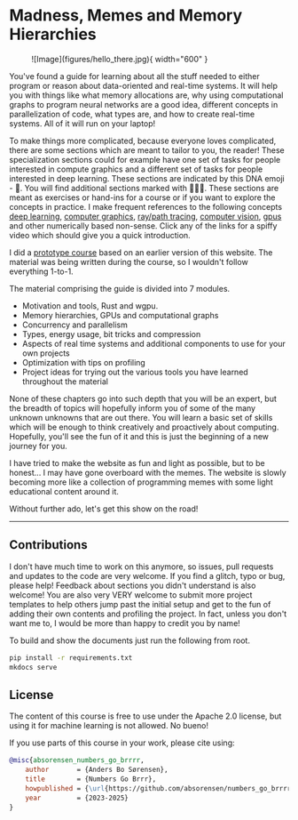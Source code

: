 # Madness, Memes and Memory Hierarchies

<figure markdown>
![Image](figures/hello_there.jpg){ width="600" }
</figure>

You've found a guide for learning about all the stuff needed to either program or reason about data-oriented
and real-time systems. It will help you with things like what memory allocations are, why using computational graphs
to program neural networks are a good idea, different concepts in parallelization of code, what types are,
and how to create real-time systems. All of it will run on your laptop!

To make things more complicated, because everyone loves complicated, there are some sections which are meant to
tailor to you, the reader! These specialization sections could for example have one set of tasks for people
interested in compute graphics and a different set of tasks for people interested in deep learning.
These sections are indicated by this DNA emoji - 🧬. You will find additional sections marked with 👨🏼‍💻.
These sections are meant as exercises or hand-ins for a course or if you want to explore the concepts
in practice. I make frequent references to the following concepts [deep learning][4], [computer graphics][3],
[ray/path tracing][1], [computer vision][5], [gpus][2] and other numerically based non-sense. Click any of the links
for a spiffy video which should give you a quick introduction.

I did a [prototype course][0] based on an earlier version of this website. The material
was being written during the course, so I wouldn't follow everything 1-to-1.

The material comprising the guide is divided into 7 modules.

* Motivation and tools, Rust and wgpu.
* Memory hierarchies, GPUs and computational graphs
* Concurrency and parallelism
* Types, energy usage, bit tricks and compression
* Aspects of real time systems and additional components to use for your own projects
* Optimization with tips on profiling
* Project ideas for trying out the various tools you have learned throughout the material

None of these chapters go into such depth that you will be an expert, but the breadth of topics will
hopefully inform you of some of the many unknown unknowns that are out there. You will learn a basic set of skills
which will be enough to think creatively and proactively about computing. Hopefully, you'll see the fun of it
and this is just the beginning of a new journey for you. 

I have tried to make the website as fun and light as possible, but to be honest...
I may have gone overboard with the memes. The website is slowly becoming more like a collection of
programming memes with some light educational content around it.

Without further ado, let's get this show on the road!

_________________

## Contributions
I don't have much time to work on this anymore, so issues, pull requests and updates to the code are very welcome. If you find a glitch, typo or bug, please
help! Feedback about sections you didn't understand is also welcome!
You are also very VERY welcome to submit more project templates to help others jump past the initial setup and get to the fun of adding their own
contents and profiling the project. In fact, unless you don't want me to, I would be more than happy to credit you by name!

To build and show the documents just run the following from root.

```bash
pip install -r requirements.txt
mkdocs serve
```

## License
The content of this course is free to use under the Apache 2.0 license, but using it for machine learning
is not allowed. No bueno!

If you use parts of this course in your work, please cite using:

```bibtex
@misc{absorensen_numbers_go_brrrr,
    author       = {Anders Bo Sørensen},
    title        = {Numbers Go Brrr},
    howpublished = {\url{https://github.com/absorensen/numbers_go_brrrr}},
    year         = {2023-2025}
}
```

[0]: https://absorensen.github.io/real-time-visual-and-machine-learning-systems/
[1]: https://www.youtube.com/watch?v=iOlehM5kNSk
[2]: https://www.youtube.com/watch?v=h9Z4oGN89MU
[3]: https://www.youtube.com/watch?v=C8YtdC8mxTU&t=1125s
[4]: https://www.youtube.com/watch?v=aircAruvnKk
[5]: https://www.youtube.com/watch?v=-4E2-0sxVUM
